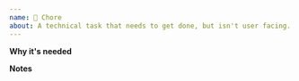 ```yaml
---
name: 👷 Chore
about: A technical task that needs to get done, but isn't user facing.
---
```


**Why it's needed**

**Notes**

